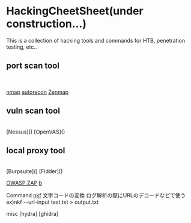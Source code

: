 # HackingCheetSheet(under construction...)
This is a collection of hacking tools and commands for HTB, penetration testing, etc..

<h2>port scan tool</h2><br>

[nmap]()
[autorecon]()
[Zenmap]()

<h2>vuln scan tool</h2><br>
[Nessus]()
[OpenVAS]()

<h2>local proxy tool</h2><br>
[Burpsuite]()
[Fidder]()

[OWASP ZAP]()
[ b]()
[]()
[]()
[]()

Command
[nkf]()
  文字コードの変換
  ログ解析の際にURLのデコードなどで使う
  ex)nkf --url-input test.txt > output.txt
  
 misc
 [hydra]
 [ghidra]
